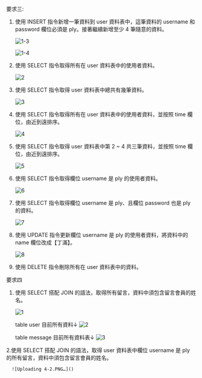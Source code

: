 要求三:

1. 使用 INSERT 指令新增一筆資料到 user 資料表中，這筆資料的 username 和password 欄位必須是 ply。接著繼續新增至少 4 筆隨意的資料。

      ![1-3](https://user-images.githubusercontent.com/77376405/112737978-d3bbca80-8f99-11eb-8e8a-2d0ec651b504.png)
      
      ![1-4](https://user-images.githubusercontent.com/77376405/112737982-d8807e80-8f99-11eb-9294-7edd895c967e.png)
      
      
2. 使用 SELECT 指令取得所有在 user 資料表中的使用者資料。

      ![2](https://user-images.githubusercontent.com/77376405/112737991-f6e67a00-8f99-11eb-8ca2-a4faae6069ee.png)
      
      
3. 使用 SELECT 指令取得 user 資料表中總共有幾筆資料。
 
      ![3](https://user-images.githubusercontent.com/77376405/112738005-15e50c00-8f9a-11eb-9a43-46e03a61ba7c.PNG)      
      
 
4. 使用 SELECT 指令取得所有在 user 資料表中的使用者資料，並按照 time 欄位，由近到遠排序。

      ![4](https://user-images.githubusercontent.com/77376405/112738011-24cbbe80-8f9a-11eb-8b0f-f3cb37cf0247.png)

 
5. 使用 SELECT 指令取得 user 資料表中第 2 ~ 4 共三筆資料，並按照 time 欄位，由近到遠排序。
 
      ![5](https://user-images.githubusercontent.com/77376405/112738018-32814400-8f9a-11eb-8b07-265b9fd1218e.png)


6. 使用 SELECT 指令取得欄位 username 是 ply 的使用者資料。

      ![6](https://user-images.githubusercontent.com/77376405/112738040-62304c00-8f9a-11eb-806e-211b11646318.png)

7. 使用 SELECT 指令取得欄位 username 是 ply、且欄位 password 也是 ply 的資料。

      ![7](https://user-images.githubusercontent.com/77376405/112738044-6e1c0e00-8f9a-11eb-8058-1a22a8bfc88d.png)

8. 使用 UPDATE 指令更新欄位 username 是 ply 的使用者資料，將資料中的 name 欄位改成【丁滿】。
      
      ![8](https://user-images.githubusercontent.com/77376405/112738060-89871900-8f9a-11eb-9783-24c31d3541d9.png)
      
      
9. 使用 DELETE 指令刪除所有在 user 資料表中的資料。



要求四

1. 使用 SELECT 搭配 JOIN 的語法，取得所有留言，資料中須包含留言會員的姓名。

      ![1](https://user-images.githubusercontent.com/77376405/112738114-f3072780-8f9a-11eb-8ac1-01315a789be0.png)
      
      table user 目前所有資料↓
      ![2](https://user-images.githubusercontent.com/77376405/112738110-ee427380-8f9a-11eb-9d9e-1034d49d0c2e.png)
      
      table message 目前所有資料表↓
      ![3](https://user-images.githubusercontent.com/77376405/112738105-e71b6580-8f9a-11eb-8106-c61734394573.png)
      
      
2.使用 SELECT 搭配 JOIN 的語法，取得 user 資料表中欄位 username 是 ply 的所有留言，資料中須包含留言會員的姓名。

      ![Uploading 4-2.PNG…]()

      
